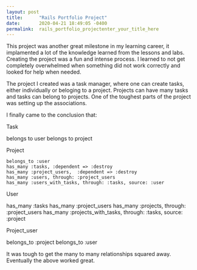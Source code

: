 ```yaml
---
layout: post
title:      "Rails Portfolio Project"
date:       2020-04-21 18:49:05 -0400
permalink:  rails_portfolio_projectenter_your_title_here
---
```



This project was another great milestone in my learning career, it implamented a lot of the knowledge learned from the lessons and labs.  Creating the project was a fun and  intense process. I learned to not get completely overwhelmed when something did not work correctly and looked for help when needed. 

The project I created was a task manager, where one can create tasks, either individually or beloging to a project. Projects can have many tasks and tasks can belong to projects.  One of the toughest parts of the project was setting up the associations. 

I finally came to the conclusion that:

Task

belongs to user 
belongs to project

Project

    belongs_to :user
    has_many :tasks, :dependent => :destroy
    has_many :project_users,  :dependent => :destroy
    has_many :users, through: :project_users
    has_many :users_with_tasks, through: :tasks, source: :user 
		
User

has_many :tasks
has_many :project_users
has_many :projects, through: :project_users
has_many :projects_with_tasks, through: :tasks, source: :project

Project_user

belongs_to :project
belongs_to :user

It was tough to get the many to many relationships squared away. Eventually the above worked great. 




